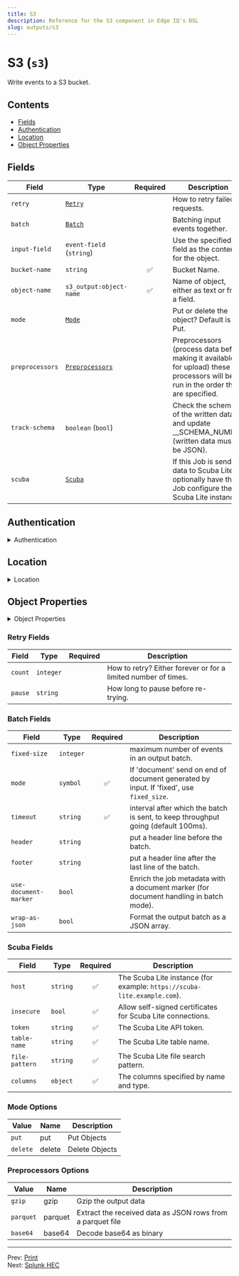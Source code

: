 ```yaml
---
title: S3
description: Reference for the S3 component in Edge IQ's DSL
slug: outputs/s3
---
```




# S3 (`s3`)

Write events to a S3 bucket.


## Contents

- [Fields](#fields)
- [Authentication](#authentication)
- [Location](#location)
- [Object Properties](#object-properties)




## Fields


| Field | Type | Required | Description |
|---|---|:---:|---|
| `retry` | [`Retry`](#retry-fields) |  | How to retry failed requests. |
| `batch` | [`Batch`](#batch-fields) |  | Batching input events together. |
| `input-field` | `event-field` (`string`) |  | Use the specified field as the content for the object. |
| `bucket-name` | `string` | ✅ | Bucket Name. |
| `object-name` | `s3_output:object-name` | ✅ | Name of object, either as text or from a field. |
| `mode` | [`Mode`](#mode-options) |  | Put or delete the object? Default is Put. |
| `preprocessors` | [`Preprocessors`](#preprocessors-options) |  | Preprocessors (process data before making it available for upload) these processors will be run in the order they are specified. |
| `track-schema` | `boolean` (`bool`) |  | Check the schema of the written data and update __SCHEMA_NUMBER (written data must be JSON). |
| `scuba` | [`Scuba`](#scuba-fields) |  | If this Job is sending data to Scuba Lite, optionally have the Job configure the Scuba Lite instance. |



## Authentication

<details>
<summary>Authentication</summary>


| Field | Type | Required | Description |
|---|---|:---:|---|
| `access-key` | `string` |  | Access Key ID. |
| `secret-key` | `string` |  | Secret Key ID. |
| `security-token` | `string` |  | Security Token. |
| `session-token` | `string` |  | Session Token. |
| `role-arn` | `string` |  | A Role ARN for assuming role using above credentials. |

</details>



## Location

<details>
<summary>Location</summary>


| Field | Type | Required | Description |
|---|---|:---:|---|
| `region` | `string` |  | S3 Region. |
| `endpoint` | `string` |  | S3 Endpoint, if needed. |

</details>



## Object Properties

<details>
<summary>Object Properties</summary>


| Field | Type | Required | Description |
|---|---|:---:|---|
| `disable-object-name-guid` | `boolean` (`bool`) |  | Disable the GUID prefix if you want object name to be treated literally (off for deletes). |
| `guid-prefix` | `string` |  | GUID Prefix, will be prepended to the GUID, the default value is "/". |
| `guid-suffix` | `string` |  | GUID Suffix, will be appended to the GUID if specified. |

</details>





### Retry Fields

| Field | Type | Required | Description |
|---|---|:---:|---|
| `count` | `integer` |  | How to retry? Either forever or for a limited number of times. |
| `pause` | `string` |  | How long to pause before re-trying. |



### Batch Fields

| Field | Type | Required | Description |
|---|---|:---:|---|
| `fixed-size` | `integer` |  | maximum number of events in an output batch. |
| `mode` | `symbol` | ✅ | If 'document' send on end of document generated by input. If 'fixed', use `fixed_size`. |
| `timeout` | `string` | ✅ | interval after which the batch is sent, to keep throughput going (default 100ms). |
| `header` | `string` |  | put a header line before the batch. |
| `footer` | `string` |  | put a header line after the last line of the batch. |
| `use-document-marker` | `bool` |  | Enrich the job metadata with a document marker (for document handling in batch mode). |
| `wrap-as-json` | `bool` |  | Format the output batch as a JSON array. |



### Scuba Fields

| Field | Type | Required | Description |
|---|---|:---:|---|
| `host` | `string` | ✅ | The Scuba Lite instance (for example: `https://scuba-lite.example.com`). |
| `insecure` | `bool` | ✅ | Allow self-signed certificates for Scuba Lite connections. |
| `token` | `string` | ✅ | The Scuba Lite API token. |
| `table-name` | `string` | ✅ | The Scuba Lite table name. |
| `file-pattern` | `string` | ✅ | The Scuba Lite file search pattern. |
| `columns` | `object` | ✅ | The columns specified by name and type. |





### Mode Options

| Value | Name | Description |
|---|---|---|
| `put` | put | Put Objects |
| `delete` | delete | Delete Objects |



### Preprocessors Options

| Value | Name | Description |
|---|---|---|
| `gzip` | gzip | Gzip the output data |
| `parquet` | parquet | Extract the received data as JSON rows from a parquet file |
| `base64` | base64 | Decode base64 as binary |




---
Prev: [Print](print.md)  
Next: [Splunk HEC](splunk-hec.md)  
